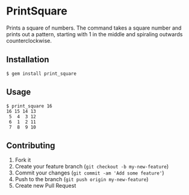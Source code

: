 # PrintSquare

Prints a square of numbers. The command takes a square number and prints out a pattern, starting with 1 in the middle and spiraling outwards counterclockwise.

## Installation

    $ gem install print_square

## Usage

    $ print_square 16
    16 15 14 13
     5  4  3 12
     6  1  2 11
     7  8  9 10

## Contributing

1. Fork it
2. Create your feature branch (`git checkout -b my-new-feature`)
3. Commit your changes (`git commit -am 'Add some feature'`)
4. Push to the branch (`git push origin my-new-feature`)
5. Create new Pull Request
